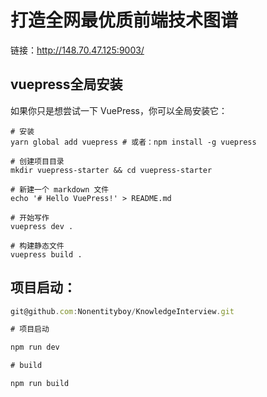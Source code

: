 # 打造全网最优质前端技术图谱

链接：http://148.70.47.125:9003/

## vuepress全局安装
如果你只是想尝试一下 VuePress，你可以全局安装它：

```
# 安装
yarn global add vuepress # 或者：npm install -g vuepress

# 创建项目目录
mkdir vuepress-starter && cd vuepress-starter

# 新建一个 markdown 文件
echo '# Hello VuePress!' > README.md

# 开始写作
vuepress dev .

# 构建静态文件
vuepress build .
```

## 项目启动：

```js
git@github.com:Nonentityboy/KnowledgeInterview.git

# 项目启动

npm run dev

# build

npm run build

```